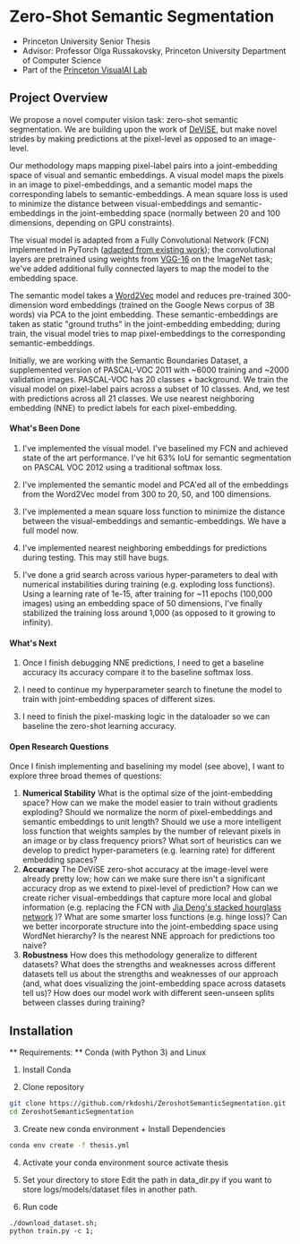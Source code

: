 # Zero-Shot Semantic Segmentation

> 
- Princeton University Senior Thesis
- Advisor: Professor Olga Russakovsky, Princeton University Department of Computer Science
- Part of the [Princeton VisualAI Lab](http://visualai.princeton.edu/people.html) 

## Project Overview

We propose a novel computer vision task: zero-shot semantic segmentation. We are building upon the work of [DeViSE](https://static.googleusercontent.com/media/research.google.com/en//pubs/archive/41473.pdf), but make novel strides by making predictions at the pixel-level as opposed to an image-level.

Our methodology maps mapping pixel-label pairs into a joint-embedding space of visual and semantic embeddings. A visual model maps the pixels in an image to pixel-embeddings, and a semantic model maps the corresponding labels to semantic-embeddings. A mean square loss is used to minimize the distance between visual-embeddings and semantic-embeddings in the joint-embedding space (normally between 20 and 100 dimensions, depending on GPU constraints).

The visual model is adapted from a Fully Convolutional Network (FCN) implemented in PyTorch ([adapted from existing work](https://github.com/wkentaro/pytorch-fcn)); the convolutional layers are pretrained using weights from [VGG-16](https://arxiv.org/abs/1409.1556) on the ImageNet task; we've added additional fully connected layers to map the model to the embedding space.

The semantic model takes a [Word2Vec](https://radimrehurek.com/gensim/models/word2vec.html) model and reduces pre-trained 300-dimension word embeddings (trained on the Google News corpus of 3B words) via PCA to the joint embedding. These semantic-embeddings are taken as static "ground truths" in the joint-embedding embedding; during train, the visual model tries to map pixel-embeddings to the corresponding semantic-embeddings.

Initially, we are working with the Semantic Boundaries Dataset, a supplemented version of PASCAL-VOC 2011 with ~6000 training and ~2000 validation images. PASCAL-VOC has 20 classes + background. We train the visual model on pixel-label pairs across a subset of 10 classes. And, we test with predictions across all 21 classes. We use nearest neighboring embedding (NNE) to predict labels for each pixel-embedding.


#### What's Been Done

1. I've implemented the visual model. I've baselined my FCN and achieved state of the art performance. I've hit 63% IoU for semantic segmentation on PASCAL VOC 2012 using a traditional softmax loss.

2. I've implemented the semantic model and PCA'ed all of the embeddings from the Word2Vec model from 300 to 20, 50, and 100 dimensions.

3. I've implemented a mean square loss function to minimize the distance between the visual-embeddings and semantic-embeddings. We have a full model now.

4. I've implemented nearest neighboring embeddings for predictions during testing. This may still have bugs.

5. I've done a grid search across various hyper-parameters to deal with numerical instabilities during training (e.g. exploding loss functions). Using a learning rate of 1e-15, after training for ~11 epochs (100,000 images) using an embedding space of 50 dimensions, I've finally stabilized the training loss around 1,000 (as opposed to it growing to infinity).


#### What's Next

1. Once I finish debugging NNE predictions, I need to get a baseline accuracy its accuracy compare it to the baseline softmax loss.

2. I need to continue my hyperparameter search to finetune the model to train with joint-embedding spaces of different sizes.

3. I need to finish the pixel-masking logic in the dataloader so we can baseline the zero-shot learning accuracy.


#### Open Research Questions

Once I finish implementing and baselining my model (see above), I want to explore three broad themes of questions:

1. **Numerical Stability**
What is the optimal size of the joint-embedding space? How can we make the model easier to train without gradients exploding? Should we normalize the norm of pixel-embeddings and semantic embeddings to unit length? Should we use a more intelligent loss function that weights samples by the number of relevant pixels in an image or by class frequency priors? What sort of heuristics can we develop to predict hyper-parameters (e.g. learning rate) for different embedding spaces?
2. **Accuracy** The DeViSE zero-shot accuracy at the image-level were already pretty low; how can we make sure there isn't a significant accuracy drop as we extend to pixel-level of prediction? How can we create richer visual-embeddings that capture more local and global information (e.g. replacing the FCN with [Jia Deng's stacked hourglass network](https://arxiv.org/abs/1603.06937) )? What are some smarter loss functions (e.g. hinge loss)? Can we better incorporate structure into the joint-embedding space using  WordNet hierarchy? Is the nearest NNE approach for predictions too naive? 
3. **Robustness** How does this methodology generalize to different datasets? What does the strengths and weaknesses across different datasets tell us about the strengths and weaknesses of our approach (and, what does visualizing the joint-embedding space across datasets tell us)? How does our model work with different seen-unseen splits between classes during training?

## Installation

** Requirements: **  Conda (with Python 3) and Linux

1. Install Conda 

2. Clone repository
```bash
git clone https://github.com/rkdoshi/ZeroshotSemanticSegmentation.git
cd ZeroshotSemanticSegmentation
```

3. Create new conda environment + Install Dependencies
```bash
conda env create -f thesis.yml
```

4. Activate your conda environment
source activate thesis

5. Set your directory to store
Edit the path in data_dir.py if you want to store logs/models/dataset files in another path.

6. Run code
```
./download_dataset.sh;
python train.py -c 1;
```